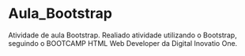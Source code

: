 # Aula_Bootstrap
Atividade de aula Bootstrap.
Realiado atividade utilizando o Bootstrap, seguindo o BOOTCAMP HTML Web Developer da Digital Inovatio One. 
